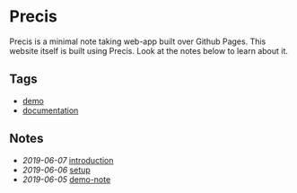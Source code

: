 # Precis

Precis is a minimal note taking web-app built over Github Pages. This website itself is built using Precis. Look at the notes below to learn about it.

## Tags

- [demo](./tags/demo)
- [documentation](./tags/documentation)

## Notes

- *2019-06-07* [introduction](./introduction)
- *2019-06-06* [setup](./setup)
- *2019-06-05* [demo-note](./demo-note)
